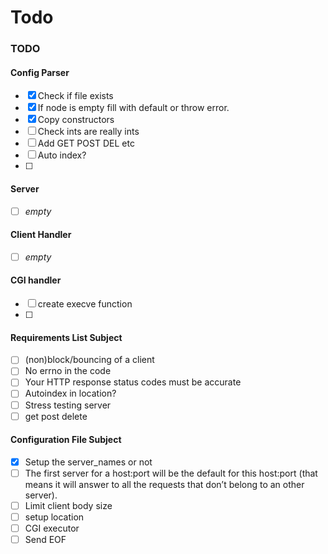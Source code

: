 # Todo
### TODO

#### Config Parser
- [x] Check if file exists
- [x] If node is empty fill with default or throw error.
- [x] Copy constructors
- [ ] Check ints are really ints
- [ ] Add GET POST DEL etc
- [ ] Auto index?
- [ ] 

#### Server
- [ ] _empty_

#### Client Handler
- [ ] _empty_

#### CGI handler
- [ ] create execve function
- [ ] 

#### Requirements List Subject
- [ ] (non)block/bouncing of a client
- [ ] No errno in the code
- [ ] Your HTTP response status codes must be accurate
- [ ] Autoindex in location?
- [ ] Stress testing server
- [ ] get post delete

#### Configuration File Subject
- [X] Setup the server_names or not
- [ ] The first server for a host:port will be the default for this host:port (that means
  it will answer to all the requests that don’t belong to an other server).
- [ ] Limit client body size
- [ ] setup location 
- [ ] CGI executor
- [ ] Send EOF